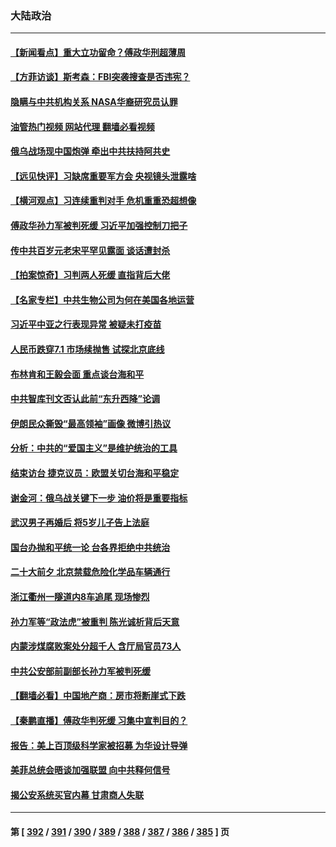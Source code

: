 ### 大陆政治
---
#### [【新闻看点】重大立功留命？傅政华刑超薄周](../../pages/ncid277/n13831596.md?09241245) 
#### [【方菲访谈】斯考森：FBI突袭搜查是否违宪？](../../pages/ncid277/n13831605.md?09241245) 
#### [隐瞒与中共机构关系 NASA华裔研究员认罪](../../pages/ncid277/n13831664.md?09241245) 
#### [油管热门视频 网站代理 翻墙必看视频](http://209.222.30.114:81/youtube.html?09241245)
#### [俄乌战场现中国炮弹 牵出中共扶持阿共史](../../pages/ncid277/n13831630.md?09241245) 
#### [【远见快评】习缺席重要军方会 央视镜头泄露啥](../../pages/ncid277/n13831601.md?09241245) 
#### [【横河观点】习连续重判对手 危机重重恐超想像](../../pages/ncid277/n13831586.md?09241245) 
#### [傅政华孙力军被判死缓 习近平加强控制刀把子](../../pages/ncid277/n13831476.md?09241245) 
#### [传中共百岁元老宋平罕见露面 谈话遭封杀](../../pages/ncid277/n13831267.md?09241245) 
#### [【拍案惊奇】习判两人死缓 直指背后大佬](../../pages/ncid277/n13831371.md?09241245) 
#### [【名家专栏】中共生物公司为何在美国各地运营](../../pages/ncid277/n13831288.md?09241245) 
#### [习近平中亚之行表现异常 被疑未打疫苗](../../pages/ncid277/n13831161.md?09241245) 
#### [人民币跌穿7.1 市场续抛售 试探北京底线](../../pages/ncid277/n13831467.md?09241245) 
#### [布林肯和王毅会面 重点谈台海和平](../../pages/ncid277/n13831438.md?09241245) 
#### [中共智库刊文否认此前“东升西降”论调](../../pages/ncid277/n13831238.md?09241245) 
#### [伊朗民众撕毁“最高领袖”画像 微博引热议](../../pages/ncid277/n13831443.md?09241245) 
#### [分析：中共的“爱国主义”是维护统治的工具](../../pages/ncid277/n13831421.md?09241245) 
#### [结束访台 捷克议员：欧盟关切台海和平稳定](../../pages/ncid277/n13831324.md?09241245) 
#### [谢金河：俄乌战关键下一步 油价将是重要指标](../../pages/ncid277/n13831242.md?09241245) 
#### [武汉男子再婚后 将5岁儿子告上法庭](../../pages/ncid277/n13831258.md?09241245) 
#### [国台办抛和平统一论 台各界拒绝中共统治](../../pages/ncid277/n13830031.md?09241245) 
#### [二十大前夕 北京禁载危险化学品车辆通行](../../pages/ncid277/n13831160.md?09241245) 
#### [浙江衢州一隧道内8车追尾 现场惨烈](../../pages/ncid277/n13831240.md?09241245) 
#### [孙力军等“政法虎”被重判 陈光诚析背后天意](../../pages/ncid277/n13831067.md?09241245) 
#### [内蒙涉煤腐败案处分超千人 含厅局官员73人](../../pages/ncid277/n13831085.md?09241245) 
#### [中共公安部前副部长孙力军被判死缓](../../pages/ncid277/n13831035.md?09241245) 
#### [【翻墙必看】中国地产商：房市将断崖式下跌](../../pages/ncid277/n13831033.md?09241245) 
#### [【秦鹏直播】傅政华判死缓 习集中宣判目的？](../../pages/ncid277/n13830788.md?09241245) 
#### [报告：美上百顶级科学家被招募 为华设计导弹](../../pages/ncid277/n13830728.md?09241245) 
#### [美菲总统会晤谈加强联盟 向中共释何信号](../../pages/ncid277/n13830737.md?09241245) 
#### [揭公安系统买官内幕 甘肃商人失联](../../pages/ncid277/n13830727.md?09241245) 

---
#### 第 [ [392](./392.md?09241245) / [391](./391.md?09241245) / [390](./390.md?09241245) / [389](./389.md?09241245) / [388](./388.md?09241245) / [387](./387.md?09241245) / [386](./386.md?09241245) / [385](./385.md?09241245) ] 页
